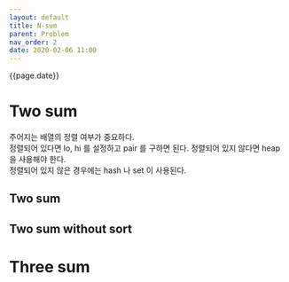 ```yaml
---
layout: default
title: N-sum
parent: Problem
nav_order: 2
date: 2020-02-06 11:00
---
```


{{page.date}}

# Two sum

주어지는 배열의 정렬 여부가 중요하다.  
정렬되어 있다면 lo, hi 를 설정하고 pair 를 구하면 된다. 정렬되어 있지 않다면 heap 을 사용해야 한다.  
정렬되어 있지 않은 경우에는 hash 나 set 이 사용된다.  

## Two sum

## Two sum without sort


# Three sum